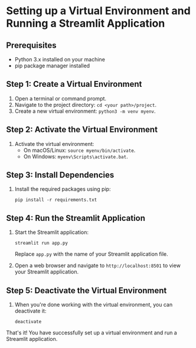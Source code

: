 # Setting up a Virtual Environment and Running a Streamlit Application

## Prerequisites
- Python 3.x installed on your machine
- pip package manager installed

## Step 1: Create a Virtual Environment
1. Open a terminal or command prompt.
2. Navigate to the project directory: `cd <your path>/project`.
3. Create a new virtual environment: `python3 -m venv myenv`.

## Step 2: Activate the Virtual Environment
1. Activate the virtual environment:
    - On macOS/Linux: `source myenv/bin/activate`.
    - On Windows: `myenv\Scripts\activate.bat`.

## Step 3: Install Dependencies
1. Install the required packages using pip:
    ```shell
    pip install -r requirements.txt
    ```

## Step 4: Run the Streamlit Application
1. Start the Streamlit application:
    ```shell
    streamlit run app.py
    ```
    Replace `app.py` with the name of your Streamlit application file.

2. Open a web browser and navigate to `http://localhost:8501` to view your Streamlit application.

## Step 5: Deactivate the Virtual Environment
1. When you're done working with the virtual environment, you can deactivate it:
    ```shell
    deactivate
    ```

That's it! You have successfully set up a virtual environment and run a Streamlit application.